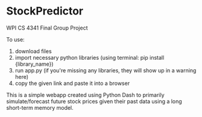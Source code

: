 # StockPredictor
WPI CS 4341 Final Group Project

To use:
1. download files
2. import necessary python libraries (using terminal: pip install {library_name})
3. run app.py (if you're missing any libraries, they will show up in a warning here)
4. copy the given link and paste it into a browser

This is a simple webapp created using Python Dash to primarily simulate/forecast future stock prices given their past data using a long short-term memory model.
